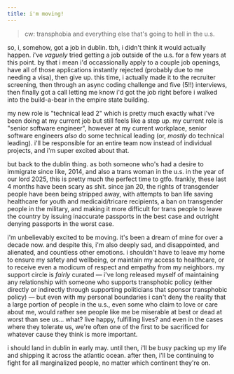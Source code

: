 ```yaml
---
title: i'm moving!
---
```


> cw: transphobia and everything else that's going to hell in the u.s.

so, i, somehow, got a job in dublin. tbh, i didn't think it would actually happen. i've _vaguely_ tried
getting a job outside of the u.s. for a few years at this point. by that i mean i'd occassionally apply
to a couple job openings, have all of those applications instantly rejected (probably due to me needing
a visa), then give up. this time, i actually made it to the recruiter screening, then through an async
coding challenge and five (5!!) interviews, then finally got a call letting me know i'd got the job
right before i walked into the build-a-bear in the empire state building.

my new role is "technical lead 2" which is pretty much exactly what i've been doing at my current job
but still feels like a step up. my current role is "senior software engineer", however at my current
workplace, senior software engineers _also_ do some technical leading (or, _mostly_ do technical
leading). i'll be responsible for an entire team now instead of individual projects, and i'm
super excited about that.

but back to the dublin thing. as both someone who's had a desire to immigrate since like, 2014, and
also a trans woman in the u.s. in the year of our lord 2025, this is pretty much the perfect time to
gtfo. frankly, these last 4 months have been scary as shit. since jan 20, the rights of transgender
people have been being stripped away, with attempts to ban life saving healthcare for youth and
medicaid/tricare recipients, a ban on transgender people in the military, and making it more
difficult for trans people to leave the country by issuing inaccurate passports in the best case
and outright denying passports in the worst case.

i'm unbelievably excited to be moving. it's been a dream of mine for over a decade now. and despite
this, i'm also deeply sad, and disappointed, and alienated, and countless other emotions. i
shouldn't have to leave my home to ensure my safety and wellbeing, or maintain my access to healthcare, or to
receive even a modicum of respect and empathy from my neighbors. my support
circle is _fairly_ curated — i've long released myself of maintaining any relationship with someone
who supports transphobic policy (either directly or indirectly through supporting politicians that
sponsor transphobic policy) — but even with my personal boundaries i can't deny the reality that a
large portion of people in the u.s., even some who claim to love or care about me, would rather see people like me be miserable at best or dead at
worst than see us... what? live happy, fulfilling lives? and even in the cases where they tolerate
us, we're often one of the first to be sacrificed for whatever cause they think is more important.

i should land in dublin in early may. until then, i'll be busy packing up my
life and shipping it across the atlantic ocean. after then, i'll be continuing to fight for all
marginalized people, no matter which continent they're on.
